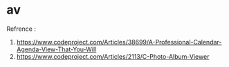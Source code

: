 # av
Refrence : 
1. https://www.codeproject.com/Articles/38699/A-Professional-Calendar-Agenda-View-That-You-Will
2. https://www.codeproject.com/Articles/2113/C-Photo-Album-Viewer
